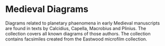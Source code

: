 Medieval Diagrams
=================

Diagrams related to planetary phaenomena in early Medieval manuscripts are found in texts by Calcidius, Capella, Macrobius and Plinius. The collection covers all known diagrams of those authors. The collection contains facsimiles created from the Eastwood microfilm collection. 
